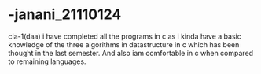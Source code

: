 # -janani_21110124
cia-1(daa)
i have completed all the programs in c as i kinda have a basic knowledge of the three algorithms in datastructure in c which has been thought in the last semester.
And also iam comfortable in c when compared to remaining languages.
